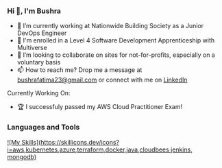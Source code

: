 ### Hi 👋, I'm Bushra 


- 🔭 I’m currently working at Nationwide Building Society as a Junior DevOps Engineer
- 🌱 I'm enrolled in a Level 4 Software Development Apprenticeship with Multiverse
- 💞️ I’m looking to collaborate on sites for not-for-profits, especially on a voluntary basis
- 📫 How to reach me? Drop me a message at bushrafatima23@gmail.com or connect with me on [LinkedIn](https://www.linkedin.com/in/bushrafatima1998/)

Currently Working On:

- 🏆 I successfuly passed my AWS Cloud Practitioner Exam!

### Languages and Tools 
[![My Skills](https://skillicons.dev/icons?i=aws,kubernetes,azure,terraform,docker,java,cloudbees jenkins, mongodb)](https://skillicons.dev)


